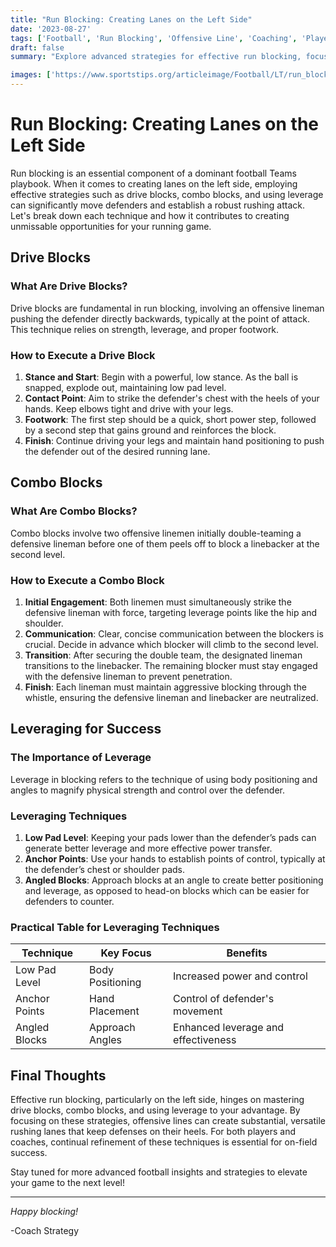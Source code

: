 ```yaml
---
title: "Run Blocking: Creating Lanes on the Left Side"
date: '2023-08-27'
tags: ['Football', 'Run Blocking', 'Offensive Line', 'Coaching', 'Player Development', 'Blocking Techniques', 'Drive Blocks', 'Combo Blocks', 'Leverage']
draft: false
summary: "Explore advanced strategies for effective run blocking, focusing on creating lanes on the left side with techniques like drive blocks, combo blocks, and leverage manipulation."

images: ['https://www.sportstips.org/articleimage/Football/LT/run_blocking_creating_lanes_on_the_left_side.webp']
---
```


# Run Blocking: Creating Lanes on the Left Side

Run blocking is an essential component of a dominant football Teams playbook. When it comes to creating lanes on the left side, employing effective strategies such as drive blocks, combo blocks, and using leverage can significantly move defenders and establish a robust rushing attack. Let's break down each technique and how it contributes to creating unmissable opportunities for your running game.

## Drive Blocks

### What Are Drive Blocks?
Drive blocks are fundamental in run blocking, involving an offensive lineman pushing the defender directly backwards, typically at the point of attack. This technique relies on strength, leverage, and proper footwork.

### How to Execute a Drive Block

1. **Stance and Start**: Begin with a powerful, low stance. As the ball is snapped, explode out, maintaining low pad level.
2. **Contact Point**: Aim to strike the defender's chest with the heels of your hands. Keep elbows tight and drive with your legs.
3. **Footwork**: The first step should be a quick, short power step, followed by a second step that gains ground and reinforces the block.
4. **Finish**: Continue driving your legs and maintain hand positioning to push the defender out of the desired running lane.

## Combo Blocks

### What Are Combo Blocks?
Combo blocks involve two offensive linemen initially double-teaming a defensive lineman before one of them peels off to block a linebacker at the second level.

### How to Execute a Combo Block

1. **Initial Engagement**: Both linemen must simultaneously strike the defensive lineman with force, targeting leverage points like the hip and shoulder.
2. **Communication**: Clear, concise communication between the blockers is crucial. Decide in advance which blocker will climb to the second level.
3. **Transition**: After securing the double team, the designated lineman transitions to the linebacker. The remaining blocker must stay engaged with the defensive lineman to prevent penetration.
4. **Finish**: Each lineman must maintain aggressive blocking through the whistle, ensuring the defensive lineman and linebacker are neutralized.

## Leveraging for Success

### The Importance of Leverage
Leverage in blocking refers to the technique of using body positioning and angles to magnify physical strength and control over the defender.

### Leveraging Techniques

1. **Low Pad Level**: Keeping your pads lower than the defender’s pads can generate better leverage and more effective power transfer.
2. **Anchor Points**: Use your hands to establish points of control, typically at the defender’s chest or shoulder pads.
3. **Angled Blocks**: Approach blocks at an angle to create better positioning and leverage, as opposed to head-on blocks which can be easier for defenders to counter.

### Practical Table for Leveraging Techniques

| Technique       | Key Focus         | Benefits                         |
|-----------------|-------------------|----------------------------------|
| Low Pad Level   | Body Positioning  | Increased power and control      |
| Anchor Points   | Hand Placement    | Control of defender's movement   |
| Angled Blocks   | Approach Angles   | Enhanced leverage and effectiveness|

## Final Thoughts

Effective run blocking, particularly on the left side, hinges on mastering drive blocks, combo blocks, and using leverage to your advantage. By focusing on these strategies, offensive lines can create substantial, versatile rushing lanes that keep defenses on their heels. For both players and coaches, continual refinement of these techniques is essential for on-field success.

Stay tuned for more advanced football insights and strategies to elevate your game to the next level!

---

*Happy blocking!*

-Coach Strategy
```